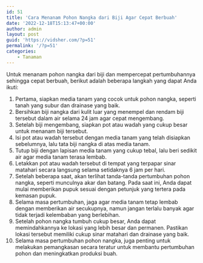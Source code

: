 ```yaml
---
id: 51
title: 'Cara Menanam Pohon Nangka dari Biji Agar Cepat Berbuah'
date: '2022-12-18T15:13:47+00:00'
author: admin
layout: post
guid: 'https://vidsher.com/?p=51'
permalink: '/?p=51'
categories:
    - Tanaman
---
```


<div class="w-full border-b border-black/10 dark:border-gray-900/50 text-gray-800 dark:text-gray-100 group bg-gray-50 dark:bg-[#444654]"><div class="text-base gap-6 m-auto md:max-w-2xl lg:max-w-2xl xl:max-w-3xl p-4 md:py-6 flex lg:px-0"><div class="relative flex w-full flex-col lg:w-[calc(100%-115px)]"><div class="flex flex-col gap-3"><div class="min-h-[20px] flex flex-col items-start gap-4 whitespace-pre-wrap"><div class="markdown prose break-words dark:prose-invert light">Untuk menanam pohon nangka dari biji dan mempercepat pertumbuhannya sehingga cepat berbuah, berikut adalah beberapa langkah yang dapat Anda ikuti:

1. Pertama, siapkan media tanam yang cocok untuk pohon nangka, seperti tanah yang subur dan drainase yang baik.
2. Bersihkan biji nangka dari kulit luar yang menempel dan rendam biji tersebut dalam air selama 24 jam agar cepat mengembang.
3. Setelah biji mengembang, siapkan pot atau wadah yang cukup besar untuk menanam biji tersebut.
4. Isi pot atau wadah tersebut dengan media tanam yang telah disiapkan sebelumnya, lalu tata biji nangka di atas media tanam.
5. Tutup biji dengan lapisan media tanam yang cukup tebal, lalu beri sedikit air agar media tanam terasa lembab.
6. Letakkan pot atau wadah tersebut di tempat yang terpapar sinar matahari secara langsung selama setidaknya 6 jam per hari.
7. Setelah beberapa saat, akan terlihat tanda-tanda pertumbuhan pohon nangka, seperti munculnya akar dan batang. Pada saat ini, Anda dapat mulai memberikan pupuk sesuai dengan petunjuk yang tertera pada kemasan pupuk.
8. Selama masa pertumbuhan, jaga agar media tanam tetap lembab dengan memberikan air secukupnya, namun jangan terlalu banyak agar tidak terjadi kelembaban yang berlebihan.
9. Setelah pohon nangka tumbuh cukup besar, Anda dapat memindahkannya ke lokasi yang lebih besar dan permanen. Pastikan lokasi tersebut memiliki cukup sinar matahari dan drainase yang baik.
10. Selama masa pertumbuhan pohon nangka, juga penting untuk melakukan pemangkasan secara teratur untuk membantu pertumbuhan pohon dan meningkatkan produksi buah.

</div></div></div></div></div></div>